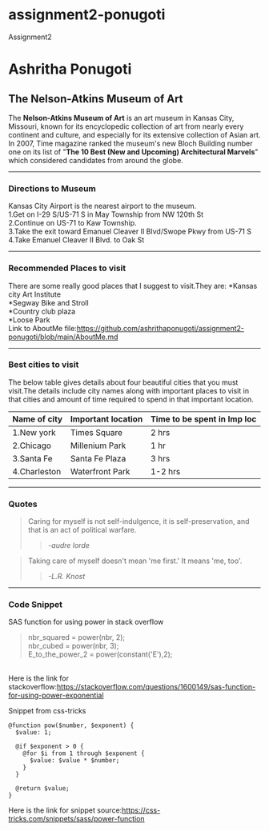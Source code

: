 # assignment2-ponugoti
Assignment2
# Ashritha Ponugoti
## The Nelson-Atkins Museum of Art

The **Nelson-Atkins Museum of Art** is an art museum in Kansas City, Missouri, known for its encyclopedic collection of art from nearly every continent and culture, and especially for its extensive collection of Asian art.<br>In 2007, Time magazine ranked the museum's new Bloch Building number one on its list of "**The 10 Best (New and Upcoming) Architectural Marvels**" which considered candidates from around the globe.
********************************************************************************************************************
### Directions to Museum
Kansas City Airport is the nearest airport to the museum.
<br>1.Get on I-29 S/US-71 S in May Township from NW 120th St
<br>2.Continue on US-71 to Kaw Township.
<br>3.Take the exit toward Emanuel Cleaver II Blvd/Swope Pkwy from US-71 S
<br>4.Take Emanuel Cleaver II Blvd. to Oak St
********************************************************************************************************************

### Recommended Places to visit
There are some really good places that I suggest to visit.They are:
*Kansas city Art Institute
<br>*Segway Bike and Stroll
<br>*Country club plaza
<br>*Loose Park
<br>Link to AboutMe file:<https://github.com/ashrithaponugoti/assignment2-ponugoti/blob/main/AboutMe.md>
********************************************************************************************************************

### Best cities to visit
The below table gives details about four beautiful cities that you must visit.The details include city names along with important places to visit in that cities and amount of time required to spend in that important location.


|Name of city     |          Important location      |         Time to be spent in Imp loc   |
|-----------------|----------------------------------|---------------------------------------|
|1.New york       |          Times Square            |                   2 hrs               | 
|2.Chicago        |          Millenium Park          |                   1 hr                |
|3.Santa Fe       |          Santa Fe Plaza          |                   3 hrs               |  
|4.Charleston     |          Waterfront Park         |                   1-2 hrs             |

********************************************************************************************************************

### Quotes
>Caring for myself is not self-indulgence, it is self-preservation, and that is an act of political warfare.
>>*-audre lorde*<br>

>Taking care of myself doesn't mean 'me first.' It means 'me, too'.
>>*-L.R. Knost*

********************************************************************************************************************

### Code Snippet
SAS function for using power in stack overflow
>nbr_squared = power(nbr, 2);
<br>nbr_cubed = power(nbr, 3);
<br>E_to_the_power_2 = power(constant('E'),2);

<br>Here is the link for stackoverflow:<https://stackoverflow.com/questions/1600149/sas-function-for-using-power-exponential>

Snippet from css-tricks<br>
``` 
@function pow($number, $exponent) {
  $value: 1;

  @if $exponent > 0 {
    @for $i from 1 through $exponent {
      $value: $value * $number;
    }
  }

  @return $value;
}
```
Here is the link for snippet source:<https://css-tricks.com/snippets/sass/power-function>